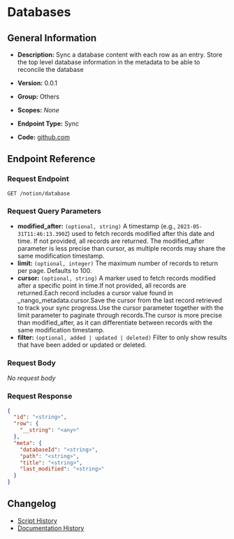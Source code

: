 <!-- BEGIN GENERATED CONTENT -->
# Databases

## General Information

- **Description:** Sync a database content with each row as an entry. Store the top level
database information in the metadata to be able to reconcile the database

- **Version:** 0.0.1
- **Group:** Others
- **Scopes:** _None_
- **Endpoint Type:** Sync
- **Code:** [github.com](https://github.com/NangoHQ/integration-templates/tree/main/integrations/notion/syncs/databases.ts)


## Endpoint Reference

### Request Endpoint

`GET /notion/database`

### Request Query Parameters

- **modified_after:** `(optional, string)` A timestamp (e.g., `2023-05-31T11:46:13.390Z`) used to fetch records modified after this date and time. If not provided, all records are returned. The modified_after parameter is less precise than cursor, as multiple records may share the same modification timestamp.
- **limit:** `(optional, integer)` The maximum number of records to return per page. Defaults to 100.
- **cursor:** `(optional, string)` A marker used to fetch records modified after a specific point in time.If not provided, all records are returned.Each record includes a cursor value found in _nango_metadata.cursor.Save the cursor from the last record retrieved to track your sync progress.Use the cursor parameter together with the limit parameter to paginate through records.The cursor is more precise than modified_after, as it can differentiate between records with the same modification timestamp.
- **filter:** `(optional, added | updated | deleted)` Filter to only show results that have been added or updated or deleted.

### Request Body

_No request body_

### Request Response

```json
{
  "id": "<string>",
  "row": {
    "__string": "<any>"
  },
  "meta": {
    "databaseId": "<string>",
    "path": "<string>",
    "title": "<string>",
    "last_modified": "<string>"
  }
}
```

## Changelog

- [Script History](https://github.com/NangoHQ/integration-templates/commits/main/integrations/notion/syncs/databases.ts)
- [Documentation History](https://github.com/NangoHQ/integration-templates/commits/main/integrations/notion/syncs/databases.md)

<!-- END  GENERATED CONTENT -->

